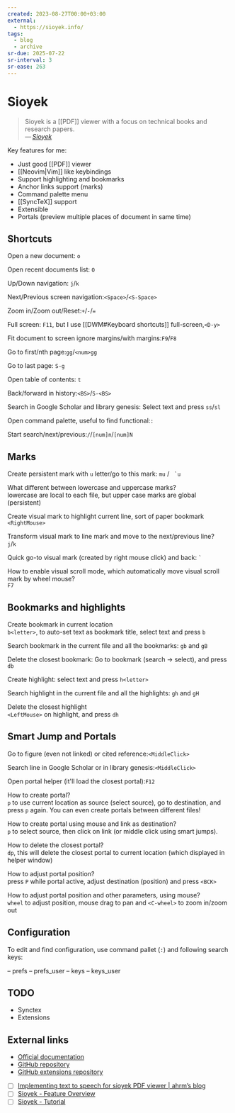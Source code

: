 ```yaml
---
created: 2023-08-27T00:00+03:00
external:
  - https://sioyek.info/
tags:
  - blog
  - archive
sr-due: 2025-07-22
sr-interval: 3
sr-ease: 263
---
```


# Sioyek

> Sioyek is a [[PDF]] viewer with a focus on technical books and research
> papers.\
> — <cite>[Sioyek](https://sioyek.info/)</cite>

Key features for me:

- Just good [[PDF]] viewer
- [[Neovim|Vim]] like keybindings
- Support highlighting and bookmarks
- Anchor links support (marks)
- Command palette menu
- [[SyncTeX]] support
- Extensible
- Portals (preview multiple places of document in same time)

## Shortcuts

Open a new document:<wbr class="f"> `o`

Open recent documents list:<wbr class="f"> `O`

Up/Down navigation:<wbr class="f"> `j`/`k`

Next/Previous screen navigation:<wbr class="f"> `<Space>`/`<S-Space>`

Zoom in/Zoom out/Reset:<wbr class="f"> `+`/`-`/`=`

Full screen:<wbr class="f"> `F11`, but I use [[DWM#Keyboard shortcuts]] full-screen,`<D-y>`

Fit document to screen ignore margins/with margins:<wbr class="f"> `F9`/`F8`

Go to first/nth page:<wbr class="f"> `gg`/`<num>gg`

Go to last page:<wbr class="f"> `S-g`

Open table of contents:<wbr class="f"> `t` <!--SR:!2024-09-06,7,263-->

Back/forward in history:<wbr class="f"> `<BS>`/`S-<BS>`

Search in Google Scholar and library genesis:<wbr class="f"> Select text and press `ss`/`sl`

Open command palette, useful to find functional:<wbr class="f"> `:`

Start search/next/previous:<wbr class="f"> `/`/`[num]n`/`[num]N`

## Marks

Create persistent mark with `u` letter/go to this mark:<wbr class="f"> `mu` / `` `u``

What different between lowercase and uppercase marks?
<br class="f">
lowercase are local to each file, but upper case marks are global (persistent)

Create visual mark to highlight current line, sort of paper bookmark
<br class="f">
`<RightMouse>`

Transform visual mark to line mark and move to the next/previous line?
<br class="f">
`j`/`k`

Quick go-to visual mark (created by right mouse click) and back:<wbr class="f"> `` ` ``

How to enable visual scroll mode, which automatically move visual scroll mark by
wheel mouse?
<br class="f">
`F7`

## Bookmarks and highlights

Create bookmark in current location
<br class="f">
`b<letter>`, to auto-set text as bookmark title, select text and press `b`

Search bookmark in the current file and all the bookmarks:<wbr class="f"> `gb` and `gB`

Delete the closest bookmark:<wbr class="f"> Go to bookmark (search → select), and press `db`

Create highlight:<wbr class="f"> select text and press `h<letter>`

Search highlight in the current file and all the highlights:<wbr class="f"> `gh` and `gH`

Delete the closest highlight
<br class="f">
`<LeftMouse>` on highlight, and press `dh`

## Smart Jump and Portals

Go to figure (even not linked) or cited reference:<wbr class="f"> `<MiddleClick>`

Search line in Google Scholar or in library genesis:<wbr class="f"> `<MiddleClick>`

Open portal helper (it'll load the closest portal):<wbr class="f"> `F12`

How to create portal?
<br class="f">
`p` to use current location as source (select source), go to destination, and
press `p` again. You can even create portals between different files!

How to create portal using mouse and link as destination?
<br class="f">
`p` to select source, then click on link (or middle click using smart jumps).

How to delete the closest portal?
<br class="f">
`dp`, this will delete the closest portal to current location (which displayed
in helper window)

How to adjust portal position?
<br class="f">
press `P` while portal active, adjust destination (position) and press `<BCK>`

How to adjust portal position and other parameters, using mouse?
<br class="f">
`wheel` to adjust position, mouse drag to pan and `<C-wheel>` to zoom in/zoom
out

## Configuration

To edit and find configuration, use command pallet (`:`) and following search
keys:

– prefs
– prefs_user
– keys
– keys_user

## TODO

- Synctex
- Extensions

## External links

- [Official documentation](https://sioyek-documentation.readthedocs.io/en/latest/)
- [GitHub repository](https://github.com/ahrm/sioyek)
- [GitHub extensions repository](https://github.com/ahrm/sioyek-python-extensions)
- [ ] [Implementing text to speech for sioyek PDF viewer | ahrm’s blog](https://ahrm.github.io/jekyll/update/2022/07/05/implementing-a-screen-reader-for-sioyek.html)
- [ ] [Sioyek - Feature Overview](https://www.youtube.com/watch?v=yTmCI0Xp5vI)
- [ ] [Sioyek - Tutorial](https://www.youtube.com/watch?v=RaHRvnb0dY8)
